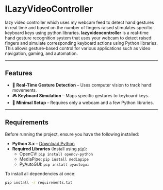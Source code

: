 # lLazyVideoController
lazy video controller which uses my webcam feed to detect hand gestures in real time and based on the number of fingers raised stimulates specific keyboard keys using python libraries.
**lazyvideocontroller** is a real-time hand gesture recognition system that uses your webcam to detect raised fingers and simulate corresponding keyboard actions using Python libraries. This allows gesture-based control for various applications such as video navigation, gaming, and automation.

---

## Features

- 🎥 **Real-Time Gesture Detection** – Uses computer vision to track hand movements.
- 🎮 **Keyboard Simulation** – Maps specific gestures to keyboard keys.
- 🔧 **Minimal Setup** – Requires only a webcam and a few Python libraries.

---

## Requirements

Before running the project, ensure you have the following installed:

- **Python 3.x** – [Download Python](https://www.python.org/downloads/)
- **Required Libraries** (Install using `pip`):
  - OpenCV: `pip install opencv-python`
  - MediaPipe: `pip install mediapipe`
  - PyAutoGUI: `pip install pyautogui`

To install all dependencies at once:

```bash
pip install -r requirements.txt


